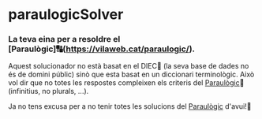 # paraulogicSolver

### La teva eina per a resoldre el [Paraulògic]🔠(https://vilaweb.cat/paraulogic/).

Aquest solucionador no està basat en el DIEC📕 (la seva base de dades no és de domini públic) sinò que esta basat en un diccionari terminològic. Això vol dir que no totes les respostes compleixen els criteris del [Paraulògic](https://vilaweb.cat/paraulogic/)🥲 (infinitius, no plurals, ...).

Ja no tens excusa per a no tenir totes les solucions del [Paraulògic](https://vilaweb.cat/paraulogic/) d'avui!🤩
